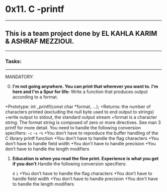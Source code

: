 # 0x11. C -printf
---
## This is a team project done by EL KAHLA KARIM & ASHRAF MEZZIOUI.
---
### Tasks:
---
MANDATORY:

 0. **I'm not going anywhere. You can print that wherever you want to. I'm here and I'm a Spur for life:**
Write a function that produces output according to a format.

+Prototype: int _printf(const char *format, ...);
+Returns: the number of characters printed (excluding the null byte used to end output to strings)
+write output to stdout, the standard output stream
+format is a character string. The format string is composed of zero or more directives. See man 3 printf for more detail. You need to handle the following conversion specifiers:
	-<code>c</code>
	-<code>s</code>
	-<code>%</code>
+You don’t have to reproduce the buffer handling of the C library printf function
+You don’t have to handle the flag characters
+You don’t have to handle field width
+You don’t have to handle precision
+You don’t have to handle the length modifiers

1. **Education is when you read the fine print. Experience is what you get if you don't**
Handle the following conversion specifiers:

	<code>d</code>
	<code>i</code>
+You don’t have to handle the flag characters
+You don’t have to handle field width
+You don’t have to handle precision
+You don’t have to handle the length modifiers

